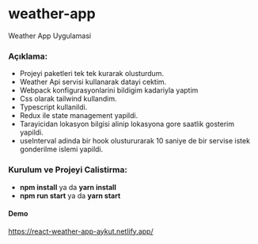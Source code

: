 # weather-app

Weather App Uygulamasi

### Açıklama:

- Projeyi paketleri tek tek kurarak olusturdum.
- Weather Api servisi kullanarak datayi cektim.
- Webpack konfigurasyonlarini bildigim kadariyla yaptim
- Css olarak tailwind kullandim.
- Typescript kullanildi.
- Redux ile state management yapildi.
- Tarayicidan lokasyon bilgisi alinip lokasyona gore  saatlik gosterim yapildi.
- useInterval adinda bir hook olustururarak 10 saniye de bir servise istek gonderilme islemi yapildi.


### Kurulum ve Projeyi Calistirma:

- **npm install** ya da **yarn install**
- **npm run start** ya da **yarn start**

#### Demo
https://react-weather-app-aykut.netlify.app/
